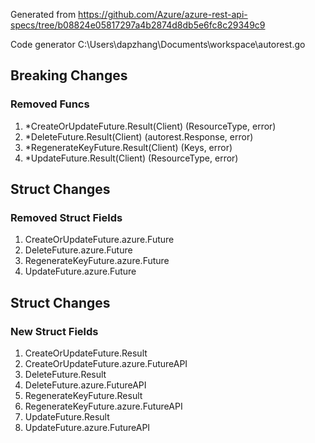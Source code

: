 Generated from https://github.com/Azure/azure-rest-api-specs/tree/b08824e05817297a4b2874d8db5e6fc8c29349c9

Code generator C:\Users\dapzhang\Documents\workspace\autorest.go

## Breaking Changes

### Removed Funcs

1. *CreateOrUpdateFuture.Result(Client) (ResourceType, error)
1. *DeleteFuture.Result(Client) (autorest.Response, error)
1. *RegenerateKeyFuture.Result(Client) (Keys, error)
1. *UpdateFuture.Result(Client) (ResourceType, error)

## Struct Changes

### Removed Struct Fields

1. CreateOrUpdateFuture.azure.Future
1. DeleteFuture.azure.Future
1. RegenerateKeyFuture.azure.Future
1. UpdateFuture.azure.Future

## Struct Changes

### New Struct Fields

1. CreateOrUpdateFuture.Result
1. CreateOrUpdateFuture.azure.FutureAPI
1. DeleteFuture.Result
1. DeleteFuture.azure.FutureAPI
1. RegenerateKeyFuture.Result
1. RegenerateKeyFuture.azure.FutureAPI
1. UpdateFuture.Result
1. UpdateFuture.azure.FutureAPI
